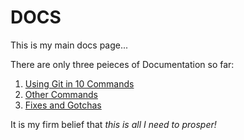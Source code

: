 # DOCS

This is my main docs page...

There are only three peieces of Documentation so far:  

1. [Using Git in 10 Commands](https://github.com/redfrogred/DOCS/blob/main/GIT_DOC.md)
2. [Other Commands](https://github.com/redfrogred/DOCS/blob/main/OTHER_DOC.md)
3. [Fixes and Gotchas](https://github.com/redfrogred/DOCS/blob/main/FIXES_DOC.md)

It is my firm belief that *this is all I need to prosper!*
